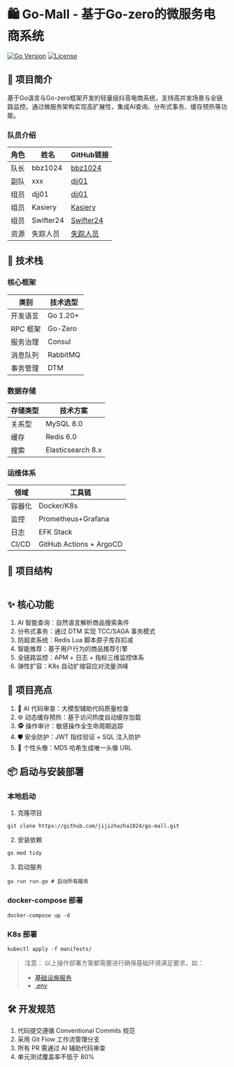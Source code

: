# 🛍️ Go-Mall - 基于Go-zero的微服务电商系统
[![Go Version](https://img.shields.io/badge/go-1.20%2B-blue)](https://golang.org/)
[![License](https://img.shields.io/badge/license-MIT-green)](LICENSE)



## 🌟 项目简介

基于Go语言与Go-zero框架开发的轻量级抖音电商系统，支持高并发场景与全链路监控。通过微服务架构实现高扩展性，集成AI查询、分布式事务、缓存预热等功能。
### 队员介绍
| 角色 | 姓名 | GitHub链接 |
| ---- | ---- | ---- |
| 队长 | bbz1024 | [bbz1024](https://github.com/bbz1024) |
| 副队 | xxx | [djj01](https://github.com/xxx) |
| 组员 | djj01 | [djj01](https://github.com/orgs/jijizhazha1024/people/djj10) |
| 组员 | Kasiery | [Kasiery](https://github.com/orgs/jijizhazha1024/people/Kasiery) |
| 组员 | Swifter24 | [Swifter24](https://github.com/orgs/jijizhazha1024/people/Swifter24) |
| 资源 | 失踪人员 | [失踪人员](https://github.com/404) |
  
## 🚀 技术栈

### 核心框架

| 类别     | 技术选型     |
|--------|----------|
| 开发语言   | Go 1.20+ |
| RPC 框架 | Go-Zero  |
| 服务治理   | Consul   |
| 消息队列   | RabbitMQ |
| 事务管理   | DTM      |

### 数据存储

| 存储类型 | 技术方案              |
|------|-------------------|
| 关系型  | MySQL 8.0         |
| 缓存   | Redis 6.0         |
| 搜索   | Elasticsearch 8.x |

### 运维体系

| 领域    | 工具链                     |
|-------|-------------------------|
| 容器化   | Docker/K8s              |
| 监控    | Prometheus+Grafana      |
| 日志    | EFK Stack               |
| CI/CD | GitHub Actions + ArgoCD |

## 📁 项目结构

```mermaid

```

## ✨ 核心功能

1. AI 智能查询：自然语言解析商品搜索条件
2. 分布式事务：通过 DTM 实现 TCC/SAGA 事务模式
3. 防超卖系统：Redis Lua 脚本原子库存扣减
4. 智能推荐：基于用户行为的商品推荐引擎
5. 全链路监控：APM + 日志 + 指标三维监控体系
6. 弹性扩容：K8s 自动扩缩容应对流量洪峰

## 🚦 项目亮点

1. 🤖 AI 代码审查：大模型辅助代码质量检查
2. ⚙️ 动态缓存预热：基于访问热度自动缓存加载
3. 🕵️ 操作审计：敏感操作全生命周期追踪
4. 🛡️ 安全防护：JWT 指纹验证 + SQL 注入防护
5. 🎨 个性头像：MD5 哈希生成唯一头像 URL

## 📦 启动与安装部署

### 本地启动

1. 克隆项目

```shell
git clone https://github.com/jijizhazha1024/go-mall.git
```

2. 安装依赖

```shell
go mod tidy
```

3. 启动服务

```shell
go run run.go # 启动所有服务
```

### docker-compose 部署

```shell
docker-compose up -d
```

### K8s 部署

```shell
kubectl apply -f manifests/
```

> 注意：
> 以上操作部署方案都需要进行确保基础环境满足要求，如：
> - [基础设施服务](construct/depend/docker-compose.yaml)
> - [.env](.env.example)

## 🛠️ 开发规范

1. 代码提交遵循 Conventional Commits 规范
2. 采用 Git Flow 工作流管理分支
3. 所有 PR 需通过 AI 辅助代码审查
4. 单元测试覆盖率不低于 80%
